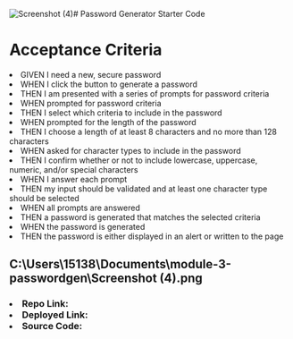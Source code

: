 ![Screenshot (4)](https://github.com/mikaylaakelly/module-3-passwordgen/assets/149916992/9cebcf6c-4bb3-43bd-b029-48006e0c5f4f)# Password Generator Starter Code

<h1>Acceptance Criteria</h1>

<li>GIVEN I need a new, secure password</li>
<li>WHEN I click the button to generate a password</li>
<li>THEN I am presented with a series of prompts for password criteria</li>
<li>WHEN prompted for password criteria</li>
<li>THEN I select which criteria to include in the password</li>
<li>WHEN prompted for the length of the password</li>
<li>THEN I choose a length of at least 8 characters and no more than 128 characters</li>
<li>WHEN asked for character types to include in the password</li>
<li>THEN I confirm whether or not to include lowercase, uppercase, numeric, and/or special characters</li>
<li>WHEN I answer each prompt</li>
<li>THEN my input should be validated and at least one character type should be selected</li>
<li>WHEN all prompts are answered</li>
<li>THEN a password is generated that matches the selected criteria</li>
<li>WHEN the password is generated</li>

<li>THEN the password is either displayed in an alert or written to the page</li>


<h2>C:\Users\15138\Documents\module-3-passwordgen\Screenshot (4).png</h2>

<h3>
  <li>Repo Link: </li>
<li>Deployed Link: </li>
<li>Source Code: </li></h3>

